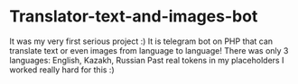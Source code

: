 # Translator-text-and-images-bot

It was my very first serious project :)
It is telegram bot on PHP that can translate text or even images from language to language!
There was only 3 languages: English, Kazakh, Russian
Past real tokens in my placeholders
I worked really hard for this :)
